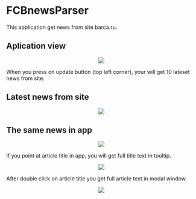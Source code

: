# FCBnewsParser
This application get news from site barca.ru. 
<h2>Aplication view</h2>

<p align="center">
  <img src="https://user-images.githubusercontent.com/18110699/35803108-2e4e1002-0aa5-11e8-9079-0c72513f6700.png">
</p>

When you press on update button (top left corner), your will get 10 lateset news from site.
<h2>Latest news from site</h2>
<p align="center">
  <img src="https://user-images.githubusercontent.com/18110699/35803435-66cd9ffa-0aa6-11e8-91eb-c700d3801cc8.png">
</p>
<h2>The same news in app</h2>
<p align="center">
  <img src="https://user-images.githubusercontent.com/18110699/35803359-1fc989ac-0aa6-11e8-91d3-7b561b2d7bd0.png">
</p>

If you point at article title in app,  you will get full title text in tooltip. 
<p align="center">
  <img src="https://user-images.githubusercontent.com/18110699/35803559-cb1c9eca-0aa6-11e8-8cf5-b1d688883fc7.png">
</p>

After double click on article title you get full article text in modal window.
<p align="center">
  <img src="https://user-images.githubusercontent.com/18110699/35803802-b760f646-0aa7-11e8-9ce1-e4c1d13ae2d9.png">
</p>



